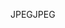 <span data-ttu-id="8d939-101">JPEG</span><span class="sxs-lookup"><span data-stu-id="8d939-101">JPEG</span></span>